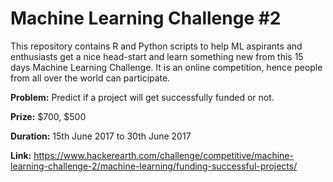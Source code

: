 # Machine Learning Challenge #2

This repository contains R and Python scripts to help ML aspirants and enthusiasts get a nice head-start and learn something new from  this 15 days Machine Learning Challenge.
It is an online competition, hence people from all over the world can participate.

**Problem:** Predict if a project will get successfully funded or not.  

**Prize:** $700, $500

**Duration:** 15th June 2017 to 30th June 2017

**Link:** https://www.hackerearth.com/challenge/competitive/machine-learning-challenge-2/machine-learning/funding-successful-projects/
